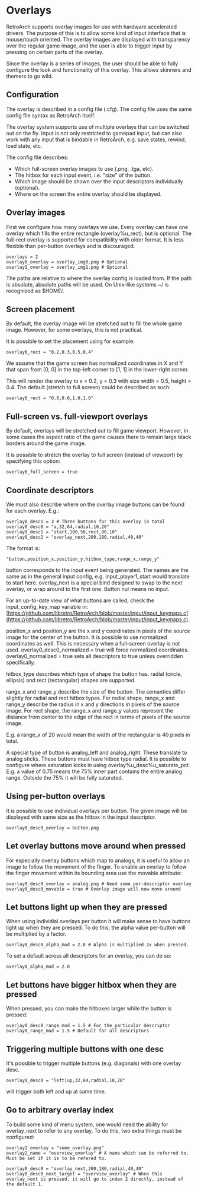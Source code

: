 # Overlays

RetroArch supports overlay images for use with hardware accelerated drivers. 
The purpose of this is to allow some kind of input interface that is mouse/touch oriented.
The overlay images are displayed with transparency over the regular game image, and the 
user is able to trigger input by pressing on certain parts of the overlay.

Since the overlay is a series of images, the user should be able to fully configure the 
look and functionality of this overlay. This allows skinners and themers to go wild.

## Configuration

The overlay is described in a config file (.cfg). The config file uses the same config 
file syntax as RetroArch itself.

The overlay system supports use of multiple overlays that can be switched out on the fly. 
Input is not only restricted to gamepad input, but can also work with any input that is 
bindable in RetroArch, e.g. save states, rewind, load state, etc.

The config file describes:

- Which full-screen overlay images to use (.png, .tga, etc).
- The hitbox for each input event, i.e. "size" of the button.
- Which image should be shown over the input descriptors individually (optional).
- Where on the screen the entire overlay should be displayed.

## Overlay images

First we configure how many overlays we use. Every overlay can have one overlay which fills 
the entire rectangle (overlay%u_rect), but is optional. The full-rect overlay is supported 
for compatibility with older format. It is less flexible than per-button overlays and 
is discouraged.

    overlays = 2
    overlay0_overlay = overlay_img0.png # Optional
    overlay1_overlay = overlay_img1.png # Optional

The paths are relative to where the overlay config is loaded from. If the path is absolute, 
absolute paths will be used. On Unix-like systems ~/ is recognized as $HOME/.

## Screen placement

By default, the overlay image will be stretched out to fill the whole game image. However, 
for some overlays, this is not practical.

It is possible to set the placement using for example:

    overlay0_rect = "0.2,0.3,0.5,0.4"

We assume that the game screen has normalized coordinates in X and Y that span from [0, 0] in 
the top-left corner to [1, 1] in the lower-right corner.

This will render the overlay to x = 0.2, y = 0.3 with size width = 0.5, height = 0.4. The 
default (stretch to full screen) could be described as such:

    overlay0_rect = "0.0,0.0,1.0,1.0"

## Full-screen vs. full-viewport overlays

By default, overlays will be stretched out to fill game viewport. However, in some cases the 
aspect ratio of the game causes there to remain large black borders around the game image. 

It is possible to stretch the overlay to full screen (instead of viewport) by specifying this option:

    overlay0_full_screen = true

## Coordinate descriptors

We must also describe where on the overlay image buttons can be found for each overlay. E.g.:

    overlay0_descs = 3 # Three buttons for this overlay in total
    overlay0_desc0 = "a,32,64,radial,10,20"
    overlay0_desc1 = "start,100,50,rect,80,10"
    overlay0_desc2 = "overlay_next,200,180,radial,40,40"

The format is:

    "button,position_x,position_y,hitbox_type,range_x,range_y"

button corresponds to the input event being generated. The names are the same as in the 
general input config, e.g. input_player1_start would translate to start here. overlay_next is a 
special bind designed to swap to the next overlay, or wrap around to the first one. 
Button nul means no input.

For an up-to-date view of what buttons are called, check the input_config_key_map variable in: 
[https://github.com/libretro/RetroArch/blob/master/input/input_keymaps.c](https://github.com/libretro/RetroArch/blob/master/input/input_keymaps.c).

position_x and position_y are the x and y coordinates in pixels of the source image for the 
center of the button. It is possible to use normalized coordinates as well. This is necessary 
when a full-screen overlay is not used. overlay0_desc0_normalized = true will force normalized 
coordinates. overlay0_normalized = true sets all descriptors to true unless overridden specifically.

hitbox_type describes which type of shape the button has. radial (circle, ellipsis) and 
rect (rectangular) shapes are supported.

range_x and range_y describe the size of the button. The semantics differ slightly for radial 
and rect hitbox types. For radial shape, range_x and range_y describe the radius in x and y 
directions in pixels of the source image. For rect shape, the range_x and range_y values represent 
the distance from center to the edge of the rect in terms of pixels of the source image. 

E.g. a range_x of 20 would mean the width of the rectangular is 40 pixels in total.

A special type of button is analog_left and analog_right. These translate to analog sticks. 
These buttons must have hitbox type radial. It is possible to configure where saturation kicks in 
using overlay%u_desc%u_saturate_pct. E.g. a value of 0.75 means the 75% inner part contains the 
entire analog range. Outside the 75% it will be fully saturated.

## Using per-button overlays

It is possible to use individual overlays per button. The given image will be displayed with 
same size as the hitbox in the input descriptor.

    overlay0_desc0_overlay = button.png

## Let overlay buttons move around when pressed

For especially overlay buttons which map to analogs, it is useful to allow an image to follow 
the movement of the finger. To enable an overlay to follow the finger movement within its 
bounding area use the movable attribute:

    overlay0_desc0_overlay = analog.png # Need some per-descriptor overlay
    overlay0_desc0_movable = true # Overlay image will now move around

## Let buttons light up when they are pressed

When using individial overlays per button it will make sense to have buttons light up 
when they are pressed. To do this, the alpha value per-button will be multiplied by a factor.

    overlay0_desc0_alpha_mod = 2.0 # Alpha is multiplied 2x when pressed.

To set a default across all descriptors for an overlay, you can do so:

    overlay0_alpha_mod = 2.0

## Let buttons have bigger hitbox when they are pressed

When pressed, you can make the hitboxes larger while the button is pressed:

    overlay0_desc0_range_mod = 1.5 # For the particular descriptor
    overlay0_range_mod = 1.5 # Default for all descriptors

## Triggering multiple buttons with one desc

It's possible to trigger multiple buttons (e.g. diagonals) with one overlay desc.

    overlay0_desc0 = "left|up,32,64,radial,10,20"

will trigger both left and up at same time.

## Go to arbitrary overlay index

To build some kind of menu system, one would need the ability for overlay_next to 
refer to any overlay. To do this, two extra things must be configured:

    overlay2_overlay = "some_overlay.png"
    overlay2_name = "overview_overlay" # A name which can be referred to. Must be set if it is to be refered to.

    overlay0_desc0 = "overlay_next,200,180,radial,40,40"
    overlay0_desc0_next_target = "overview_overlay" # When this overlay_next is pressed, it will go to index 2 directly, instead of the default 1.
